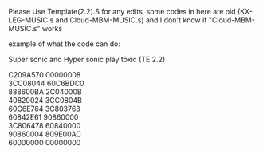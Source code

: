 Please Use Template(2.2).S for any edits, some codes in here are old (KX-LEG-MUSIC.s and Cloud-MBM-MUSIC.s) and I don't know if "Cloud-MBM-MUSIC.s" works

example of what the code can do:


Super sonic and Hyper sonic play toxic (TE 2.2)

C209A570 00000008  
3CC08044 60C6BDC0  
888600BA 2C04000B  
40820024 3CC0804B  
60C6E764 3C803763  
60842E61 90860000  
3C806478 60840000  
90860004 809E00AC  
60000000 00000000  
